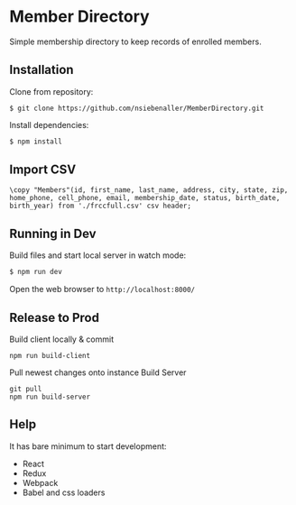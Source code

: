 # Member Directory
Simple membership directory to keep records of enrolled members.


## Installation
Clone from repository:
```
$ git clone https://github.com/nsiebenaller/MemberDirectory.git
```
Install dependencies:
```js
$ npm install
```

## Import CSV
```
\copy "Members"(id, first_name, last_name, address, city, state, zip, home_phone, cell_phone, email, membership_date, status, birth_date, birth_year) from './frccfull.csv' csv header;
```

## Running in Dev
Build files and start local server in watch mode:
```js
$ npm run dev
```
Open the web browser to `http://localhost:8000/`

## Release to Prod

Build client locally & commit
```
npm run build-client
```
Pull newest changes onto instance
Build Server
```
git pull
npm run build-server
```

## Help

It has bare minimum to start development:
* React
* Redux
* Webpack
* Babel and css loaders
